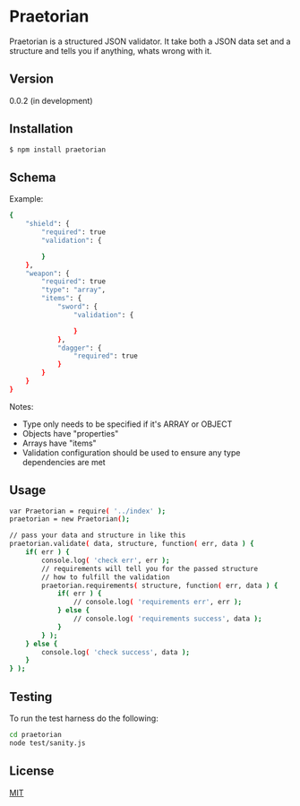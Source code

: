 Praetorian
==

Praetorian is a structured JSON validator.  It take both a JSON data set and a structure and tells you if anything, whats wrong with it.

Version
--

0.0.2 (in development)

Installation
--
```sh
$ npm install praetorian
```
Schema
--
Example:
```sh
{
    "shield": {
        "required": true
        "validation": {

        }
    },
    "weapon": {
        "required": true
        "type": "array",
        "items": {
            "sword": {
                "validation": {

                }
            },
            "dagger": {
                "required": true
            }
        }
    }
}
```
Notes:
* Type only needs to be specified if it's ARRAY or OBJECT
* Objects have "properties"
* Arrays have "items"
* Validation configuration should be used to ensure any type dependencies are met

Usage
--
```sh
var Praetorian = require( '../index' );
praetorian = new Praetorian();

// pass your data and structure in like this
praetorian.validate( data, structure, function( err, data ) {
    if( err ) {
        console.log( 'check err', err );
        // requirements will tell you for the passed structure
        // how to fulfill the validation
        praetorian.requirements( structure, function( err, data ) {
            if( err ) {
                // console.log( 'requirements err', err );
            } else {
                // console.log( 'requirements success', data );		
            }
        } );
    } else {
        console.log( 'check success', data );
    }
} );
```

Testing
--

To run the test harness do the following:
```sh
cd praetorian
node test/sanity.js
```
License
--
[MIT](http://en.wikipedia.org/wiki/MIT_License "MIT")